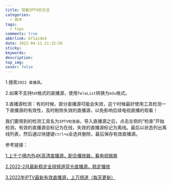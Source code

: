 ```yaml
---
title: 观看IPTV的方法
categories:
  - 技术
tags:
  - tips
comments: true
abbrlink: bf1a1de4
date: 2022-04-11 21:32:56
sticky:
keywords:
description:
top_img:
cover: false
---
```


1.搜索`2022 直播源`。

2.如果不支持txt格式的直播源，使用`TeleList`转换为`m3u`格式。

3.直播源检测：有的时候，部分直播源可能会失效，这个时候最好使用工具检测一下直播源的有效性，及时剔除失效的直播源，以免影响后续电视直播的观看！

我们要用到的检测工具名为`IPTV检查器`，导入直播源之后，点击左侧的“检查”开始检测，有效的直播源会标记为在线，失效的直播源标记为离线。最后以状态列出离线列表，然后通过快捷键`ctrl+a`全选并删除，最后保存有效直播源。

参考链接：

[1.上千个境内外4K高清直播源，配合播放器，看电视贼爽](https://www.toutiao.com/article/6858829883263418884/?wid=1649684170853)

[2.2022-2月最新稳定全球频道蓝光直播源，稳定播放](https://www.haah.net/archives/5209.html)

[3.2022年IPTV最新有效直播源，上万频道（每天更新）](https://tyson.cool/index.php/1215/)
